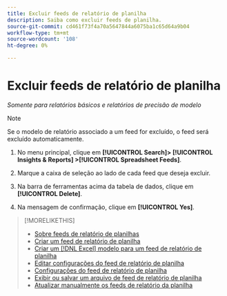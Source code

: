 ```yaml
---
title: Excluir feeds de relatório de planilha
description: Saiba como excluir feeds de planilha.
source-git-commit: cd461f73f4a70a5647844a6075ba1c65d64a9b04
workflow-type: tm+mt
source-wordcount: '108'
ht-degree: 0%

---
```


# Excluir feeds de relatório de planilha

*Somente para relatórios básicos e relatórios de precisão de modelo*

>[!NOTE]
>
>Se o modelo de relatório associado a um feed for excluído, o feed será excluído automaticamente.

1. No menu principal, clique em **[!UICONTROL Search]> [!UICONTROL Insights & Reports] >[!UICONTROL Spreadsheet Feeds]**.

1. Marque a caixa de seleção ao lado de cada feed que deseja excluir.

1. Na barra de ferramentas acima da tabela de dados, clique em **[!UICONTROL Delete]**.

1. Na mensagem de confirmação, clique em **[!UICONTROL Yes]**.

>[!MORELIKETHIS]
>
>* [Sobre feeds de relatório de planilhas](spreadsheet-feed-about.md)
>* [Criar um feed de relatório de planilha](spreadsheet-feed-create.md)
>* [Criar um [!DNL Excel] modelo para um feed de relatório de planilha](spreadsheet-feed-create-excel-template.md)
>* [Editar configurações do feed de relatório de planilha](spreadsheet-feed-edit.md)
>* [Configurações do feed de relatório de planilha](spreadsheet-feed-settings.md)
>* [Exibir ou salvar um arquivo de feed de relatório de planilha](spreadsheet-feed-view-or-save.md)
>* [Atualizar manualmente os feeds de relatório da planilha](spreadsheet-feed-refresh.md)

